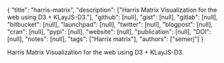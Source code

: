 {
  "title": "harris-matrix",
  "description": ["Harris Matrix Visualization for the web using D3 + KLayJS-D3."],
  "github": [null],
  "gist": [null],
  "gitlab": [null],
  "bitbucket": [null],
  "launchpad": [null],
  "twitter": [null],
  "blogpost": [null],
  "cran": [null],
  "pypi": [null],
  "website": [null],
  "publication": [null],
  "DOI": [null],
  "notes": [null],
  "tags": ["Harrix matrix"],
  "authors": ["semerj"]
}

<!-- Generated by csv2md.R – do not edit by hand -->

Harris Matrix Visualization for the web using D3 + KLayJS-D3.